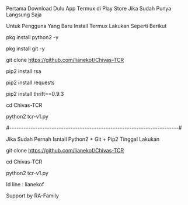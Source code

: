 Pertama Download Dulu App Termux di Play Store
Jika Sudah Punya Langsung Saja

Untuk Pengguna Yang Baru Install Termux Lakukan Seperti Berikut

pkg install python2 -y

pkg install git -y

git clone https://github.com/lianekof/Chivas-TCR

pip2 install rsa

pip2 install requests

pip2 install thrift==0.9.3

cd Chivas-TCR

python2 tcr-v1.py

#------------------------------------------------------------------------#

Jika Sudah Pernah Isntall Python2 + Git + Pip2 Tinggal Lakukan 

git clone https://github.com/lianekof/Chivas-TCR

cd Chivas-TCR

python2 tcr-v1.py


Id line : lianekof

Support by RA-Family
